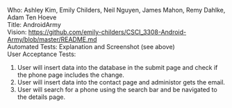 
Who: Ashley Kim, Emily Childers, Neil Nguyen, James Mahon, Remy Dahlke, Adam Ten Hoeve <br />
Title: AndroidArmy <br />
Vision: https://github.com/emily-childers/CSCI_3308-Android-Army/blob/master/README.md <br />
Automated Tests: Explanation and Screenshot (see above) <br />
User Acceptance Tests: 
1. User will insert data into the database in the submit page and check if the phone page includes the change. <br />
2. User will insert data into the contact page and administor gets the email. <br />
3. User will search for a phone using the search bar and be navigated to the details page. <br />
